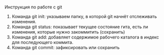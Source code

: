 Инструкция по работе с git

1. Команда git init: указываем папку, в которой
git начнёт отслеживать изменения.
2. Команда git status: показывает текущее состояние гита, есть ли изменения, которые нужно закоммитить (сохранить)
3. Команда git add: добавляет содержимое рабочего каталога 
в индекс для последующего коммита. 
4. Команда git commit: зафиксировать или сохранить
